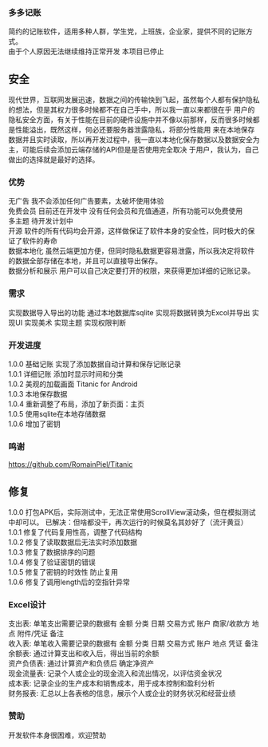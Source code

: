 ###  多多记账
简约的记账软件，适用多种人群，学生党，上班族，企业家，提供不同的记账方式。<br/>
由于个人原因无法继续维持正常开发 本项目已停止

## 安全
现代世界，互联网发展迅速，数据之间的传输快到飞起，虽然每个人都有保护隐私的想法，但是其权力很多时候都不在自己手中，所以我一直以来都很在乎
用户的隐私安全方面，有关于性能在目前的硬件设施中并不像以前那样，反而很多时候都是性能溢出，既然这样，何必还要服务器泄露隐私，将部分性能用
来在本地保存数据并且实时读取，所以再开发过程中，我一直以本地化保存数据以及数据安全为主，可能后续会添加云端存储的API但是是否使用完全取决
于用户，我认为，自己做出的选择就是最好的选择。

### 优势
无广告 我不会添加任何广告要素，太破坏使用体验 <br/>
免费会员 目前还在开发中 没有任何会员和充值通道，所有功能可以免费使用 <br/>
多主题 待开发计划中 <br/>
开源 软件的所有代码均会开源，这样做保证了软件本身的安全性，同时极大的保证了软件的寿命  <br/>
数据本地化 虽然云端更加方便，但同时隐私数据更容易泄露，所以我决定将软件的数据全部存储在本地，并且可以直接导出保存。<br/>
数据分析和展示 用户可以自己决定要打开的权限，来获得更加详细的记账记录。 <br/>

### 需求
实现数据导入导出的功能 通过本地数据库sqlite 
实现将数据转换为Excol并导出
实现UI
实现美术
实现主题
实现权限判断

### 开发进度
1.0.0 基础记账 实现了添加数据自动计算和保存记账记录 <br/>
1.0.1 详细记账 添加时显示时间和分类 <br/>
1.0.2 美观的加载画面 Titanic for Android  <br/>
1.0.3 本地保存数据 <br/>
1.0.4 重新调整了布局，添加了新页面：主页 <br/>
1.0.5 使用sqlite在本地存储数据 <br/>
1.0.6 增加了密钥 <br/>


### 鸣谢
https://github.com/RomainPiel/Titanic

## 修复
1.0.0 打包APK后，实际测试中，无法正常使用ScrollView滚动条，但在模拟测试中却可以。 已解决：但啥都没干，再次运行的时候莫名其妙好了（流汗黄豆）<br/>
1.0.1 修复了代码复用性高，调整了代码结构<br/>
1.0.2 修复了读取数据后无法实时添加数据<br/>
1.0.3 修复了数据排序的问题 <br/>
1.0.4 修复了验证密钥的错误 <br/>
1.0.5 修复了密钥的时效性 防止复用 <br/>
1.0.6 修复了调用length后的空指针异常 <br/>

### Excel设计
支出表: 单笔支出需要记录的数据有 金额 分类 日期 交易方式 账户 商家/收款方 地点 附件/凭证 备注 <br/>
收入表: 单笔收入需要记录的数据有 金额 分类 日期 交易方式 账户 地点 凭证 备注 <br/>
余额表: 通过计算支出和收入后，得出当前的余额 <br/>
资产负债表: 通过计算资产和负债后 确定净资产 <br/>
现金流量表: 记录个人或企业的现金流入和流出情况，以评估资金状况 <br/>
成本表: 记录企业的生产成本和销售成本，用于成本控制和盈利分析 <br/>
财务报表: 汇总以上各表格的信息，展示个人或企业的财务状况和经营业绩 <br/>







### 赞助
开发软件本身很困难，欢迎赞助<br/>


